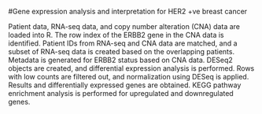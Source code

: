 #Gene expression analysis and interpretation for HER2 +ve breast cancer

Patient data, RNA-seq data, and copy number alteration (CNA) data are loaded into R.
The row index of the ERBB2 gene in the CNA data is identified.
Patient IDs from RNA-seq and CNA data are matched, and a subset of RNA-seq data is created based on the overlapping patients.
Metadata is generated for ERBB2 status based on CNA data.
DESeq2 objects are created, and differential expression analysis is performed.
Rows with low counts are filtered out, and normalization using DESeq is applied.
Results and differentially expressed genes are obtained.
KEGG pathway enrichment analysis is performed for upregulated and downregulated genes.
